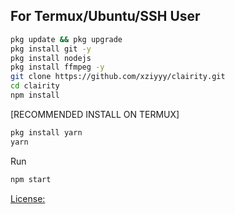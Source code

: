 ## For Termux/Ubuntu/SSH User

```bash
pkg update && pkg upgrade
pkg install git -y
pkg install nodejs
pkg install ffmpeg -y
git clone https://github.com/xziyyy/clairity.git
cd clairity
npm install
```

[RECOMMENDED INSTALL ON TERMUX]
```bash
pkg install yarn
yarn
```

Run
```bash
npm start
```

[License:](https://choosealicense.com/licenses/mit/)
